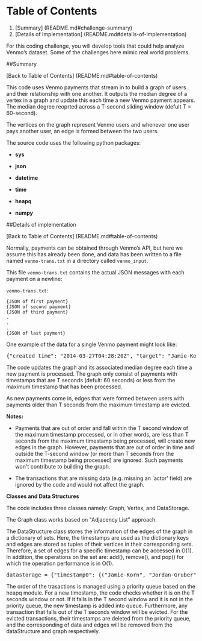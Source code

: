 # Table of Contents

1. [Summary] (README.md#challenge-summary)
2. [Details of Implementation] (README.md#details-of-implementation)


For this coding challenge, you will develop tools that could help analyze Venmo’s dataset. Some of the challenges here mimic real world problems.


##Summary

[Back to Table of Contents] (README.md#table-of-contents)

This code uses Venmo payments that stream in to build a  graph of users and their relationship with one another. It outputs the median degree of a vertex in a graph and update this each time a new Venmo payment appears. The median degree reoprted across a T-second sliding window (defult T = 60-second).

The vertices on the graph represent Venmo users and whenever one user pays another user, an edge is formed between the two users.

The source code uses the following python packages:

* **sys** 

* **json** 

* **datetime** 

* **time** 

* **heapq**

* **numpy**

##Details of implementation

[Back to Table of Contents] (README.md#table-of-contents)

Normally, payments can be obtained through Venmo’s API, but here we assume this has already been done, and data has been written to a file named `venmo-trans.txt` in a directory called `venmo_input`.

This file `venmo-trans.txt` contains the actual JSON messages with each payment on a newline:

`venmo-trans.txt`:

	{JSON of first payment}  
	{JSON of second payment}  
	{JSON of third payment}  
	.
	.
	.
	{JSON of last payment}  
 
One example of the data for a single Venmo payment might look like:

<pre>
{"created_time": "2014-03-27T04:28:20Z", "target": "Jamie-Korn", "actor": "Jordan-Gruber"}
</pre>

The code updates the graph and its associated median degree each time a new payment is processed. The graph only consist of payments with timestamps that are T seconds (defult: 60 seconds) or less from the maximum timestamp that has been processed.

As new payments come in, edges that were formed between users with payments older than T seconds from the maximum timestamp are evicted. 


**Notes:** 
* Payments that are out of order and fall within the T second window of the maximum timestamp processed, or in other words, are less than T seconds from the maximum timestamp being processed, will create new edges in the graph. However, payments that are out of order in time and outside the T-second window (or more than T seconds from the maximum timestamp being processed) are ignored. Such payments won't contribute to building the graph. 

* The transactions that are missing data (e.g. missing an 'actor' field) are ignored by the code and would not affect the graph. 


**Classes and Data Structures**

The code includes three classes namely: Graph, Vertex, and DataStorage.

The Graph class works based on "Adjacency List" approach.

The DataStructure class stores the information of the edges of the graph in a dictionary of sets. Here, the timestamps are used as the dictionary keys and edges are stored as tuples of their vertices in their corresponding sets. Therefore, a set of edges for a specific timestamp can be accessed in O(1). In addition, the operations on the set are: add(), remove(), and pop() for which the operation performance is in O(1). 

<pre>
datastorage = {"timestamp0": {("Jamie-Korn", "Jordan-Gruber"), ...},"timestamp1":{....} }
</pre>


The order of the trasactions is managed using a priority queue based on the heapq module. For a new timestamp, the code checks whether it is on the T seconds window or not. If it falls in the T second window and it is not in the priority queue, the new timestamp is added into queue. Furthermore, any transaction that falls out of the T seconds window will be evicted. For the evicted transactions, their timestamps are deleted from the priority queue, and the corresponding of data and edges will be removed from the dataStructure and graph respectively.  












